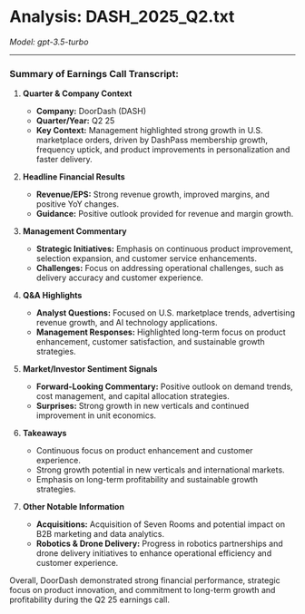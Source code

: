 # Analysis: DASH_2025_Q2.txt

*Model: gpt-3.5-turbo*

---

### Summary of Earnings Call Transcript:

1. **Quarter & Company Context**
   - **Company:** DoorDash (DASH)
   - **Quarter/Year:** Q2 25
   - **Key Context:** Management highlighted strong growth in U.S. marketplace orders, driven by DashPass membership growth, frequency uptick, and product improvements in personalization and faster delivery.

2. **Headline Financial Results**
   - **Revenue/EPS:** Strong revenue growth, improved margins, and positive YoY changes.
   - **Guidance:** Positive outlook provided for revenue and margin growth.

3. **Management Commentary**
   - **Strategic Initiatives:** Emphasis on continuous product improvement, selection expansion, and customer service enhancements.
   - **Challenges:** Focus on addressing operational challenges, such as delivery accuracy and customer experience.

4. **Q&A Highlights**
   - **Analyst Questions:** Focused on U.S. marketplace trends, advertising revenue growth, and AI technology applications.
   - **Management Responses:** Highlighted long-term focus on product enhancement, customer satisfaction, and sustainable growth strategies.

5. **Market/Investor Sentiment Signals**
   - **Forward-Looking Commentary:** Positive outlook on demand trends, cost management, and capital allocation strategies.
   - **Surprises:** Strong growth in new verticals and continued improvement in unit economics.

6. **Takeaways**
   - Continuous focus on product enhancement and customer experience.
   - Strong growth potential in new verticals and international markets.
   - Emphasis on long-term profitability and sustainable growth strategies.

7. **Other Notable Information**
   - **Acquisitions:** Acquisition of Seven Rooms and potential impact on B2B marketing and data analytics.
   - **Robotics & Drone Delivery:** Progress in robotics partnerships and drone delivery initiatives to enhance operational efficiency and customer experience.

Overall, DoorDash demonstrated strong financial performance, strategic focus on product innovation, and commitment to long-term growth and profitability during the Q2 25 earnings call.